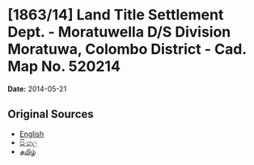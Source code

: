 # [1863/14] Land Title Settlement Dept. - Moratuwella D/S Division Moratuwa, Colombo District - Cad. Map No. 520214

**Date:** 2014-05-21

## Original Sources

- [English](https://documents.gov.lk/view/extra-gazettes/2014/5/1863-14_E.pdf)
- [සිංහල](https://documents.gov.lk/view/extra-gazettes/2014/5/1863-14_S.pdf)
- [தமிழ்](https://documents.gov.lk/view/extra-gazettes/2014/5/1863-14_T.pdf)
